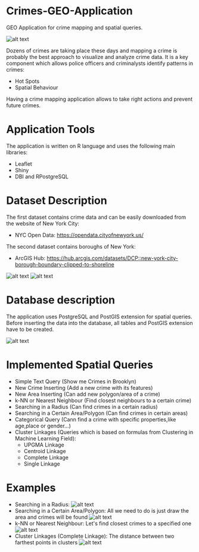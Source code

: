 # Crimes-GEO-Application
GEO Application for crime mapping and spatial queries.

![alt text](https://github.com/vadikl/Crime-GEO-Application/blob/master/data/pics/interface.png)

Dozens of crimes are taking place these days and  mapping a crime is probably the best approach to visualize and analyze crime data.
It is a key component which allows police officers and criminalysts identify patterns in crimes:
- Hot Spots
- Spatial Behaviour 

Having a crime mapping application allows to take right actions and prevent future crimes.

# Application Tools 
The application is written on R language and uses the following main libraries:
-	Leaflet 
-	Shiny
-	DBI and RPostgreSQL

# Dataset Description
The first dataset contains crime data and can be easily downloaded from the website of New York City:
* NYC Open Data: https://opendata.cityofnewyork.us/

The second dataset contains boroughs of New York:
* ArcGIS Hub: https://hub.arcgis.com/datasets/DCP::new-york-city-borough-boundary-clipped-to-shoreline

![alt text](https://github.com/vadikl/Crime-GEO-Application/blob/master/data/pics/city.png)
![alt text](https://github.com/vadikl/Crime-GEO-Application/blob/master/data/pics/data_set.png)

# Database description
The application uses PostgreSQL and PostGIS extension for spatial queries. Before inserting the data into the database, all tables and PostGIS extension have to be created.

![alt text](https://github.com/vadikl/Crime-GEO-Application/blob/master/data/pics/db_structure.png)

# Implemented Spatial Queries 
* Simple Text Query (Show me Crimes in Brooklyn)
* New Crime Inserting (Add a new crime with its features)
* New Area Inserting (Can add new polygon/area of a crime)
* k-NN or Nearest Neighbour (Find closest neighbours to a certain crime)
* Searching in a Radius (Can find crimes in a certain radius)
* Searching in a Certain Area/Polygon (Can find crimes in certain areas)
* Categorical Query (Cann find a crime with specific properties,like age,place or gender...)
* Cluster Linkages (Queries which is based on formulas from Clustering in Machine Learning Field):
  * UPGMA Linkage
  * Centroid Linkage
  * Complete Linkage
  * Single Linkage

# Examples 
* Searching in a Radius:
![alt text](https://github.com/vadikl/Crime-GEO-Application/blob/master/data/pics/radius_query.png)
* Searching in a Certain Area/Polygon:
All we need to do is just draw the area and crimes will be found 
![alt text](https://github.com/vadikl/Crime-GEO-Application/blob/master/data/pics/insidepolygon_query.png)
* k-NN or Nearest Neighbour:
Let's find closest crimes to a specified one
![alt text](https://github.com/vadikl/Crime-GEO-Application/blob/master/data/pics/knn_query.png)
* Cluster Linkages (Complete Linkage): The distance between two farthest points in clusters
![alt text](https://github.com/vadikl/Crime-GEO-Application/blob/master/data/pics/complete_linkage.png)

